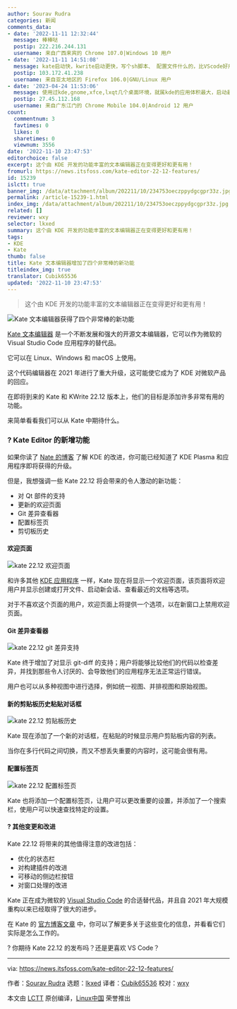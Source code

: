 ```yaml
---
author: Sourav Rudra
categories: 新闻
comments_data:
- date: '2022-11-11 12:32:44'
  message: 棒棒哒
  postip: 222.216.244.131
  username: 来自广西来宾的 Chrome 107.0|Windows 10 用户
- date: '2022-11-11 14:51:08'
  message: kate启动快，kwrite启动更快，写个sh脚本、 配置文件什么的，比VScode好用
  postip: 103.172.41.238
  username: 来自亚太地区的 Firefox 106.0|GNU/Linux 用户
- date: '2023-04-24 11:53:06'
  message: 使用过kde,gnome,xfce,lxqt几个桌面环境，就属kde的应用体积最大，启动最慢，
  postip: 27.45.112.168
  username: 来自广东江门的 Chrome Mobile 104.0|Android 12 用户
count:
  commentnum: 3
  favtimes: 0
  likes: 0
  sharetimes: 0
  viewnum: 3556
date: '2022-11-10 23:47:53'
editorchoice: false
excerpt: 这个由 KDE 开发的功能丰富的文本编辑器正在变得更好和更有用！
fromurl: https://news.itsfoss.com/kate-editor-22-12-features/
id: 15239
islctt: true
banner_img: /data/attachment/album/202211/10/234753oeczppydgcgpr33z.jpg
permalink: /article-15239-1.html
index_img: /data/attachment/album/202211/10/234753oeczppydgcgpr33z.jpg.thumb.jpg
related: []
reviewer: wxy
selector: lkxed
summary: 这个由 KDE 开发的功能丰富的文本编辑器正在变得更好和更有用！
tags:
- KDE
- Kate
thumb: false
title: Kate 文本编辑器增加了四个非常棒的新功能
titleindex_img: true
translator: Cubik65536
updated: '2022-11-10 23:47:53'
---
```



> 
> 这个由 KDE 开发的功能丰富的文本编辑器正在变得更好和更有用！
> 
> 
> 


![Kate 文本编辑器获得了四个非常棒的新功能](/data/attachment/album/202211/10/234753oeczppydgcgpr33z.jpg)


[Kate 文本编辑器](https://kate-editor.org/) 是一个不断发展和强大的开源文本编辑器，它可以作为微软的 Visual Studio Code 应用程序的替代品。


它可以在 Linux、Windows 和 macOS 上使用。


这个代码编辑器在 2021 年进行了重大升级，这可能使它成为了 KDE 对微软产品的回应。


在即将到来的 Kate 和 KWrite 22.12 版本上，他们的目标是添加许多非常有用的功能。


来简单看看我们可以从 Kate 中期待什么。


### ? Kate Editor 的新增功能


如果你读了 [Nate 的博客](https://pointieststick.com) 了解 KDE 的改进，你可能已经知道了 KDE Plasma 和应用程序即将获得的升级。


但是，我想强调一些 Kate 22.12 将会带来的令人激动的新功能：


* 对 Qt 部件的支持
* 更新的欢迎页面
* Git 差异查看器
* 配置标签页
* 剪切板历史


#### 欢迎页面


![kate 22.12 欢迎页面](/data/attachment/album/202211/10/234753bnio6v3v011emanc.png)


和许多其他 [KDE 应用程序](https://news.itsfoss.com/content/images/2022/11/Kate_22.12_GitDiff-1.png) 一样，Kate 现在将显示一个欢迎页面，该页面将欢迎用户并显示创建或打开文件、启动新会话、查看最近的文档等选项。


对于不喜欢这个页面的用户，欢迎页面上将提供一个选项，以在新窗口上禁用欢迎页面。


#### Git 差异查看器


![kate 22.12 git 差异支持](/data/attachment/album/202211/10/234756m69i996bei6jb94n.png)


Kate 终于增加了对显示 git-diff 的支持；用户将能够比较他们的代码以检查差异，并找到那些令人讨厌的、会导致他们的应用程序无法正常运行错误。


用户也可以从多种视图中进行选择，例如统一视图、并排视图和原始视图。


#### 新的剪贴板历史粘贴对话框


![kate 22.12 剪贴板历史](/data/attachment/album/202211/10/234757zmfy93mmrjffg7rh.png)


Kate 现在添加了一个新的对话框，在粘贴的时候显示用户剪贴板内容的列表。


当你在多行代码之间切换，而又不想丢失重要的内容时，这可能会很有用。


#### 配置标签页


![kate 22.12 配置标签页](/data/attachment/album/202211/10/234758h073i9zwsb440his.png)


Kate 也将添加一个配置标签页，让用户可以更改重要的设置，并添加了一个搜索栏，使用户可以快速查找特定的设置。


#### ?️ 其他变更和改进


Kate 22.12 将带来的其他值得注意的改进包括：


* 优化的状态栏
* 对构建插件的改进
* 可移动的侧边栏按钮
* 对窗口处理的改进


Kate 正在成为微软的 [Visual Studio Code](https://code.visualstudio.com/) 的合适替代品，并且自 2021 年大规模重构以来已经取得了很大的进步。


在 Kate 的 [官方博客文章](https://kate-editor.org/post/2022/2022-10-31-treats-for-kate/) 中，你可以了解更多关于这些变化的信息，并看看它们实际是怎么工作的。


? 你期待 Kate 22.12 的发布吗？还是更喜欢 VS Code？




---


via: <https://news.itsfoss.com/kate-editor-22-12-features/>


作者：[Sourav Rudra](https://news.itsfoss.com/author/sourav/) 选题：[lkxed](https://github.com/lkxed) 译者：[Cubik65536](https://github.com/Cubik65536) 校对：[wxy](https://github.com/wxy)


本文由 [LCTT](https://github.com/LCTT/TranslateProject) 原创编译，[Linux中国](https://linux.cn/) 荣誉推出
